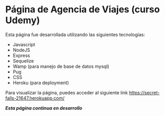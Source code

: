 # Página de Agencia de Viajes (curso Udemy)

Esta página fue desarrollada utilizando las siguientes tecnologías:

- Javascript
- NodeJS
- Express
- Sequelize
- Wamp (para manejo de base de datos mysql)
- Pug
- CSS
- Heroku (para deployment)

Para visualizar la página, puedes acceder al siguiente link
https://secret-falls-21647.herokuapp.com/ 

***Esta página continua en desarrollo***

